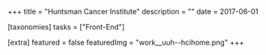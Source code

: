 +++
title = "Huntsman Cancer Institute"
description = ""
date = 2017-06-01

[taxonomies]
tasks = ["Front-End"]

[extra]
featured = false
featuredImg = "work__uuh--hcihome.png"
+++

